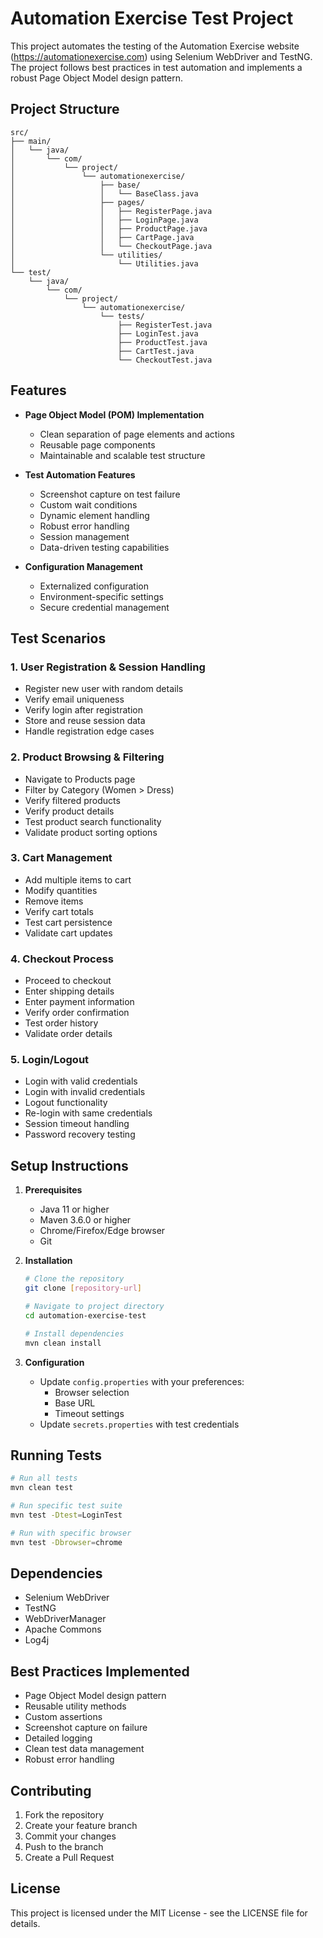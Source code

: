 # Automation Exercise Test Project

This project automates the testing of the Automation Exercise website (https://automationexercise.com) using Selenium WebDriver and TestNG. The project follows best practices in test automation and implements a robust Page Object Model design pattern.

## Project Structure

```
src/
├── main/
│   └── java/
│       └── com/
│           └── project/
│               └── automationexercise/
│                   ├── base/
│                   │   └── BaseClass.java
│                   ├── pages/
│                   │   ├── RegisterPage.java
│                   │   ├── LoginPage.java
│                   │   ├── ProductPage.java
│                   │   ├── CartPage.java
│                   │   └── CheckoutPage.java
│                   └── utilities/
│                       └── Utilities.java
└── test/
    └── java/
        └── com/
            └── project/
                └── automationexercise/
                    └── tests/
                        ├── RegisterTest.java
                        ├── LoginTest.java
                        ├── ProductTest.java
                        ├── CartTest.java
                        └── CheckoutTest.java
```

## Features

- **Page Object Model (POM) Implementation**
  - Clean separation of page elements and actions
  - Reusable page components
  - Maintainable and scalable test structure

- **Test Automation Features**
  - Screenshot capture on test failure
  - Custom wait conditions
  - Dynamic element handling
  - Robust error handling
  - Session management
  - Data-driven testing capabilities

- **Configuration Management**
  - Externalized configuration
  - Environment-specific settings
  - Secure credential management

## Test Scenarios

### 1. User Registration & Session Handling
- Register new user with random details
- Verify email uniqueness
- Verify login after registration
- Store and reuse session data
- Handle registration edge cases

### 2. Product Browsing & Filtering
- Navigate to Products page
- Filter by Category (Women > Dress)
- Verify filtered products
- Verify product details
- Test product search functionality
- Validate product sorting options

### 3. Cart Management
- Add multiple items to cart
- Modify quantities
- Remove items
- Verify cart totals
- Test cart persistence
- Validate cart updates

### 4. Checkout Process
- Proceed to checkout
- Enter shipping details
- Enter payment information
- Verify order confirmation
- Test order history
- Validate order details

### 5. Login/Logout
- Login with valid credentials
- Login with invalid credentials
- Logout functionality
- Re-login with same credentials
- Session timeout handling
- Password recovery testing

## Setup Instructions

1. **Prerequisites**
   - Java 11 or higher
   - Maven 3.6.0 or higher
   - Chrome/Firefox/Edge browser
   - Git

2. **Installation**
   ```bash
   # Clone the repository
   git clone [repository-url]
   
   # Navigate to project directory
   cd automation-exercise-test
   
   # Install dependencies
   mvn clean install
   ```

3. **Configuration**
   - Update `config.properties` with your preferences:
     - Browser selection
     - Base URL
     - Timeout settings
   - Update `secrets.properties` with test credentials

## Running Tests

```bash
# Run all tests
mvn clean test

# Run specific test suite
mvn test -Dtest=LoginTest

# Run with specific browser
mvn test -Dbrowser=chrome
```

## Dependencies

- Selenium WebDriver
- TestNG
- WebDriverManager
- Apache Commons
- Log4j

## Best Practices Implemented

- Page Object Model design pattern
- Reusable utility methods
- Custom assertions
- Screenshot capture on failure
- Detailed logging
- Clean test data management
- Robust error handling

## Contributing

1. Fork the repository
2. Create your feature branch
3. Commit your changes
4. Push to the branch
5. Create a Pull Request

## License

This project is licensed under the MIT License - see the LICENSE file for details. 